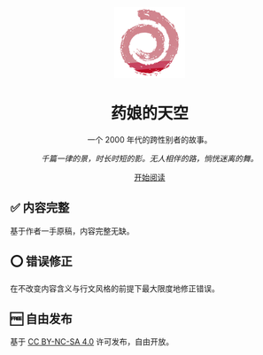 <p align="center">
<img src="src/public/progynova.png" alt="Progynova" width="128" height="128"/>
</p>

<h1 align="center">药娘的天空</h1>

<p align="center">一个 2000 年代的跨性别者的故事。</p>

<p align="center"><i>千篇一律的景，时长时短的影。无人相伴的路，惝恍迷离的舞。</i></p>

<p align="center"><a href="https://transky.top/">开始阅读</a></p>

## ✅ 内容完整

基于作者一手原稿，内容完整无缺。

## ⭕ 错误修正

在不改变内容含义与行文风格的前提下最大限度地修正错误。

## 🆓 自由发布

基于 [CC BY-NC-SA 4.0](https://creativecommons.org/licenses/by-nc-sa/4.0/deed.zh-hans) 许可发布，自由开放。
